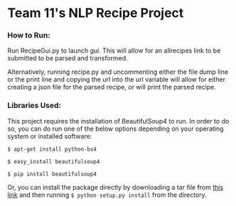 # Team 11's NLP Recipe Project

### How to Run:

Run RecipeGui.py to launch gui. This will allow for an allrecipes link to be submitted to be parsed and transformed.

Alternatively, running recipe.py and uncommenting either the file dump line or the print line and copying the url into the url variable will allow for either creating a json file for the parsed recipe, or will print the parsed recipe. 

### Libraries Used:
This project requires the installation of BeautifulSoup4 to run. In order to do so, you can do run one of the below options depending on your operating system or installed software:

`$ apt-get install python-bs4`

`$ easy_install beautifulsoup4`

`$ pip install beautifulsoup4`

Or, you can install the package directly by downloading a tar file from [this link](http://www.crummy.com/software/BeautifulSoup/bs4/download/4.0/) and then running `$ python setup.py install` from the directory. 
